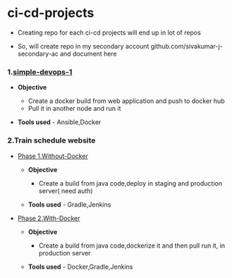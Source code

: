 # ci-cd-projects

* Creating repo for each ci-cd projects will end up in lot of repos

* So, will create repo in my secondary account github.com/sivakumar-j-secondary-ac and document here

### 1.[simple-devops-1](https://github.com/sivakumar-j-secondary-ac/devops_cicd_webpage_1)
 
  * **Objective**
      * Create a docker build from web application and push to docker hub
      * Pull it in another node and run it
      
  * **Tools used** - Ansible,Docker

### 2.Train schedule website

   * [Phase 1.Without-Docker](https://github.com/sivakumar-j-secondary-ac/cicd-pipeline-train-schedule-gradle)
   
     * **Objective** 
         * Create a build from java code,deploy in staging and production server( need auth)
         
     * **Tools used** - Gradle,Jenkins
     
   * [Phase 2.With-Docker](https://github.com/sivakumar-j-secondary-ac/whboyd-cicd-pipeline-train-schedule-dockerdeploy)
   
     * **Objective** 
         * Create a build from java code,dockerize it and then pull run it, in  production server
         
     * **Tools used** - Docker,Gradle,Jenkins

  
  
